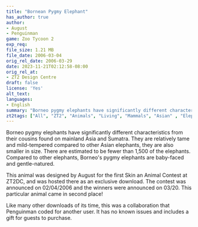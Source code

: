 ```yaml
---
title: "Bornean Pygmy Elephant"
has_author: true
author:
- August
- Penguinman
game: Zoo Tycoon 2
exp_req: 
file_size: 1.21 MB
file_date: 2006-03-04
orig_rel_date: 2006-03-29
date: 2023-11-21T02:12:58-08:00
orig_rel_at: 
- ZT2 Design Centre
draft: false
license: 'Yes'
alt_text:
languages:
- English
summary: "Borneo pygmy elephants have significantly different characteristics from their cousins found on mainland Asia and Sumatra."
zt2tags: ["All", "ZT2", "Animals", "Living", "Mammals", "Asian" , "Elephants"]
---
```

Borneo pygmy elephants have significantly different characteristics from their cousins found on mainland Asia and Sumatra. They are relatively tame and mild-tempered compared to other Asian elephants, they are also smaller in size. There are estimated to be fewer than 1,500 of the elephants. Compared to other elephants, Borneo's pygmy elephants are baby-faced and gentle-natured.

This animal was designed by August for the first Skin an Animal Contest at ZT2DC, and was hosted there as an exclusive download. The contest was announced on 02/04/2006 and the winners were announced on 03/20. This particular animal came in second place!

Like many other downloads of its time, this was a collaboration that Penguinman coded for another user. It has no known issues and includes a gift for guests to purchase.